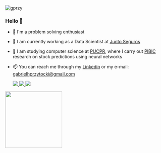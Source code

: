 <img src="https://komarev.com/ghpvc/?username=gprzy&color=yellow" alt="gprzy"/>

### Hello 👋

<!--**GabrielPrzy/GabrielPrzy** is a ✨ _special_ ✨ repository because its `README.md` (this file) appears on your GitHub profile.-->
- 🧩 I'm a problem solving enthusiast
- 🔭 I am currently working as a Data Scientist at [Junto Seguros](https://www.juntoseguros.com/)
- 🌱 I am studying computer science at [PUCPR](https://www.pucpr.br/), where I carry out [PIBIC](https://www.pucpr.br/iniciacaocientifica/) research on stock predictions using neural networks
- 📫 You can reach me through my [Linkedin](https://www.linkedin.com/in/gabriel-przytocki/) or my e-mail: gabrielhprzytocki@gmail.com

  <a href="https://www.linkedin.com/in/gabriel-przytocki/" alt="Linkedin">
    <img src="https://img.shields.io/badge/-Linkedin-0e76a8?style=flat&logo=Linkedin&logoColor=white&link=https://www.linkedin.com/in/gabriel-przytocki/"/>
  </a>

  <a href="mailto:gabrielhprzytocki@gmail.com" alt="Gmail">
    <img src="https://img.shields.io/badge/-Gmail-FF0000?style=flat&labelColor=FF0000&logo=gmail&logoColor=white&link=gabrielhprzytocki@gmail.com"/>
  </a>
  
  <a href="https://github.com/gprzy/gprzy/blob/main/cv.pdf" alt="CV">
    <img src="https://img.shields.io/badge/%20-CV%20-FF8C67"/>
  </a>

<div>
<!--   <img height="180em" src="https://github-readme-stats.vercel.app/api?username=gprzy&show_icons=true&theme=bear&include_all_commits=true"/> -->
  <img height="180em" src="https://github-readme-stats.vercel.app/api/top-langs/?username=gprzy&layout=compact&langs_count=7&theme=bear"/>
</div>

<!-- <br>

<div style="display: inline_block">
  <img align="center" alt="cplusplus" height="25" width="35" src="https://raw.githubusercontent.com/devicons/devicon/master/icons/c/c-original.svg">
  <img align="center" alt="cplusplus" height="25" width="35" src="https://raw.githubusercontent.com/devicons/devicon/master/icons/cplusplus/cplusplus-original.svg">
  <img align="center" alt="python" height="25" width="35" src="https://raw.githubusercontent.com/devicons/devicon/master/icons/python/python-original.svg">
  <img align="center" alt="tensorflow" height="25" width="35" src="https://github.com/devicons/devicon/blob/master/icons/tensorflow/tensorflow-original.svg">
  <img align="center" alt="pandas" height="25" width="35" src="https://github.com/devicons/devicon/blob/master/icons/pandas/pandas-original.svg">
  <img align="center" alt="numpy" height="25" width="35" src="https://github.com/devicons/devicon/blob/master/icons/numpy/numpy-original.svg">
  <img align="center" alt="jupyter" height="25" width="35" src="https://github.com/devicons/devicon/blob/master/icons/jupyter/jupyter-original-wordmark.svg">
  <img align="center" alt="vscode" height="25" width="35" src="https://github.com/devicons/devicon/blob/master/icons/vscode/vscode-original.svg">
  <img align="center" alt="docker" height="25" width="35" src="https://github.com/devicons/devicon/blob/master/icons/docker/docker-original.svg">
</div> -->
